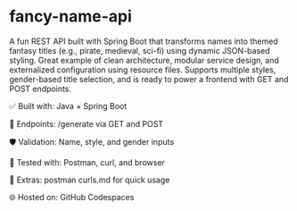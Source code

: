 # fancy-name-api
A fun REST API built with Spring Boot that transforms names into themed fantasy titles (e.g., pirate, medieval, sci-fi) using dynamic JSON-based styling. Great example of clean architecture, modular service design, and externalized configuration using resource files.
Supports multiple styles, gender-based title selection, and is ready to power a frontend with GET and POST endpoints.

✅ Built with: Java + Spring Boot

🔄 Endpoints: /generate via GET and POST

🛡️ Validation: Name, style, and gender inputs

🧪 Tested with: Postman, curl, and browser

📄 Extras: postman curls.md for quick usage

🌐 Hosted on: GitHub Codespaces
